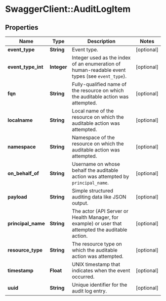 # SwaggerClient::AuditLogItem

## Properties
Name | Type | Description | Notes
------------ | ------------- | ------------- | -------------
**event_type** | **String** | Event type. | [optional] 
**event_type_int** | **Integer** | Integer used as the index of an enumeration of human-readable event types (see `event_type`). | [optional] 
**fqn** | **String** | Fully-qualified name of the resource on which the auditable action was attempted. | [optional] 
**localname** | **String** | Local name of the resource on which the auditable action was attempted. | [optional] 
**namespace** | **String** | Namespace of the resource on which the auditable action was attempted. | [optional] 
**on_behalf_of** | **String** | Username on whose behalf the auditable action was attempted by `principal_name`. | [optional] 
**payload** | **String** | Simple structured auditing data like JSON output. | [optional] 
**principal_name** | **String** | The actor (API Server or Health Manager, for example) or user that attempted the auditable action. | [optional] 
**resource_type** | **String** | The resource type on which the auditable action was attempted. | [optional] 
**timestamp** | **Float** | UNIX timestamp that indicates when the event occurred. | [optional] 
**uuid** | **String** | Unique identifier for the audit log entry. | [optional] 


